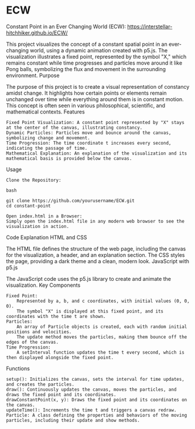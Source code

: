 # ECW
Constant Point in an Ever Changing World (ECW): https://interstellar-hitchhiker.github.io/ECW/

This project visualizes the concept of a constant spatial point in an ever-changing world, using a dynamic animation created with p5.js. The visualization illustrates a fixed point, represented by the symbol "X," which remains constant while time progresses and particles move around it like Pong balls, symbolizing the flux and movement in the surrounding environment.
Purpose

The purpose of this project is to create a visual representation of constancy amidst change. It highlights how certain points or elements remain unchanged over time while everything around them is in constant motion. This concept is often seen in various philosophical, scientific, and mathematical contexts.
Features

    Fixed Point Visualization: A constant point represented by "X" stays at the center of the canvas, illustrating constancy.
    Dynamic Particles: Particles move and bounce around the canvas, symbolizing change and movement.
    Time Progression: The time coordinate t increases every second, indicating the passage of time.
    Mathematical Explanation: An explanation of the visualization and its mathematical basis is provided below the canvas.

Usage

    Clone the Repository:

    bash

    git clone https://github.com/yourusername/ECW.git
    cd constant-point

    Open index.html in a Browser:
    Simply open the index.html file in any modern web browser to see the visualization in action.

Code Explanation
HTML and CSS

The HTML file defines the structure of the web page, including the canvas for the visualization, a header, and an explanation section. The CSS styles the page, providing a dark theme and a clean, modern look.
JavaScript with p5.js

The JavaScript code uses the p5.js library to create and animate the visualization.
Key Components

    Fixed Point:
        Represented by a, b, and c coordinates, with initial values (0, 0, 0).
        The symbol "X" is displayed at this fixed point, and its coordinates with the time t are shown.
    Particles:
        An array of Particle objects is created, each with random initial positions and velocities.
        The update method moves the particles, making them bounce off the edges of the canvas.
    Time Progression:
        A setInterval function updates the time t every second, which is then displayed alongside the fixed point.

Functions

    setup(): Initializes the canvas, sets the interval for time updates, and creates the particles.
    draw(): Continuously updates the canvas, moves the particles, and draws the fixed point and its coordinates.
    drawConstantPoint(x, y): Draws the fixed point and its coordinates on the canvas.
    updateTime(): Increments the time t and triggers a canvas redraw.
    Particle: A class defining the properties and behaviors of the moving particles, including their update and show methods.
